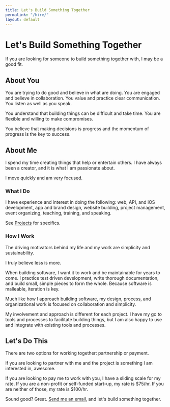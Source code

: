 ```yaml
---
title: Let's Build Something Together
permalink: "/hire/"
layout: default
---
```


# Let's Build Something Together

If you are looking for someone to build something together with, I may
be a good fit.

## About You

You are trying to do good and believe in what are doing. You are engaged
and believe in collaboration. You value and practice clear
communication. You listen as well as you speak.

You understand that building things can be difficult and take time.
You are flexible and willing to make compromises.

You believe that making decisions is progress and the momentum of
progress is the key to success.

## About Me

I spend my time creating things that help or entertain others. I have
always been a creator, and it is what I am passionate about.

I move quickly and am very focused.

### What I Do

I have experience and interest in doing the following: web, API, and iOS
development, app and brand design, website building, project management,
event organizing, teaching, training, and speaking.

See [Projects](/projects/) for specifics.

### How I Work

The driving motivators behind my life and my work are simplicity and
sustainability.

I truly believe less is more.

When building software, I want it to work and be maintainable for years
to come. I practice test driven development, write thorough
documentation, and build small, simple pieces to form the whole. Because
software is malleable, iteration is key.

Much like how I approach building software, my design, process, and
organizational work is focused on collaboration and simplicity.

My involvement and approach is different for each project. I have my
go to tools and processes to facilitate building things, but I am also
happy to use and integrate with existing tools and processes.

## Let's Do This

There are two options for working together: partnership or payment.

If you are looking to partner with me and the project is something I
am interested in, awesome.

If you are looking to pay me to work with you, I have a sliding scale
for my rate. If you are a non-profit or self-funded start-up, my rate is
$75/hr. If you are neither of those, my rate is $100/hr.

Sound good? Great. [Send me an email](mailto:brett@brettchalupa.com),
and let's build something together.
